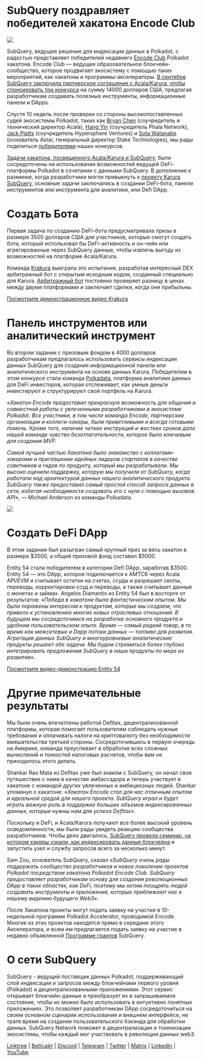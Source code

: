 # SubQuery поздравляет победителей хакатона Encode Club

![](https://miro.medium.com/max/1400/1*KSv8qczywRPCEvWXeYiDNA.png)

SubQuery, ведущее решение для индексации данных в Polkadot, с радостью представляет победителей недавнего [Encode Club](https://www.encode.club/) Polkadot хакатона. Encode Club — ведущее образовательное блокчейн-сообщество, которое продвигает экосистему с помощью таких мероприятий, как хакатоны и программы-акселераторы.  [В сентябре SubQuery заключила партнерское соглашение с Acala/Karura, чтобы спонсировать три конкурса](https://subquery.medium.com/september-2021-recap-783b9b574b42) на сумму 14000 долларов США, предлагая разработчикам создавать полезные инструменты, информационные панели и DApps.

Спустя 10 недель после проверки со стороны высокопоставленных судей экосистемы Polkadot, таких как [Bryan Chen](https://twitter.com/XiliangChen) (соучредитель и технический директор Acala), [Hang Yin](https://twitter.com/bgmshana) (соучредитель Phala Network), [Jack Platts](https://twitter.com/jackbplatts) (соучредитель Hypersphere Ventures) и [Sota Watanabe](https://twitter.com/WatanabeSota) (основатель Astar, генеральный директор Stake Technologies), мы рады поделиться [победителями](https://medium.com/encode-club/polkadot-hack-finale-prizewinners-and-summary-931627c64d9) наших конкурсов.

[Задачи хакатона, посвященного Acala/Karura и SubQuery](https://medium.com/encode-club/polkadot-hack-challenges-7cfeba1a4c0e), были сосредоточены на использовании возможностей ведущей  DeFi-платформы Polkadot в сочетании с данными SubQuery. В дополнение к разминке, когда разработчики могли привыкнуть к [проекту Karura SubQuery](https://explorer.subquery.network/subquery/AcalaNetwork/karura), основные задачи заключались в создании DeFi-бота, панели инструментов или инструмента для аналитики, или Defi DApp.

# Создать Бота

Первая задача по созданию DeFi-бота предусматривала призы в размере 3500 долларов США для участников, которые смогут создать бота, который использовал бы DeFi-активность и он-чейн или агрегированные через SubQuery данные, чтобы извлечь выгоду из возможностей на платформе Acala/Karura.

Команда [Krakura](https://github.com/houtenbos/krakura-bot) выиграла это испытание, разработав интересный DEX арбитражный бот с открытым исходным кодом, созданный специально для Karura.  [Арбитражный бот](https://github.com/houtenbos/krakura-bot) постоянно проверяет разницу в ценах между двумя платформами и заключает сделки, когда они прибыльны.

[Посмотрите демонстрационное видео Krakura](https://youtu.be/G7TNTzMDijU)

# Панель инструментов или аналитический инструмент

Во втором задании с призовым фондом в 4000 долларов разработчикам предлагалось использовать сервисы индексации данных SubQuery для создания информационной панели или аналитического инструмента на основе данных Karura. Победителем в этом конкурсе стала команда [Polkadata](https://www.polkadata.xyz/), платформа аналитики данных для DeFi инвесторов, которая отслеживает, как умные деньги инвестируют и структурируют свой портфель на Karura.

«_Хакатон Encode предоставил прекрасную возможность для общения и совместной работы с увлеченными разработчиками в экосистеме Polkadot. Все участники, в том числе команда Encode, партнерские организации и коллеги-хакеры, были приветливыми и всегда готовыми помочь. Кроме того, наличие четких инструкций и жестких сроков дало нашей команде чувство безотлагательности, которое было ключевым для создания MVP._

_Самой лучшей частью Хакатона было знакомство с коллегами-хакерами и приглашение идейных лидеров стартапов в качестве советников и гидов по продукту, который мы разрабатывали. Мы высоко оценили поддержку, которую мы получили от SubQuery, когда работали над архитектурой данных нашего аналитического продукта. SubQuery также предоставил самый простой способ запроса данных в сети, избегая необходимости создавать его с нуля с помощью вызовов API_», — Michael Anderson из команды Polkadata.

![](https://miro.medium.com/max/1400/0*o01LCEIOu-FyUOWx)

# Создать DeFi DApp

В этом задании был разыгран самый крупный приз за весь хакатон в размере $3500, а общий призовой фонд составил $5000.

Entity 54 стала победителем в категории Defi DApp, заработав $3500. Entity 54 — это DApp, которое подключается к AMTC6 через Acala API/EVM и считывает остатки на счетах, ссуды и разрешает свопы, переводы, корректировки ссуд и переводы, а также считывает данные о монетах и займах. Angelos Diamantis из Entity 54 был в восторге от результатов: «_Победа в хакатоне была фантастическим опытом. Мы были поражены интересом к продуктам, которые мы создаем, что привело к установлению многих новых отраслевых отношений. В будущем мы сосредоточимся на разработке основного продукта и удобном пользовательском опыте. Время — самый редкий товар, в то время как межсетевые и Dapp потоки данных — топливо для развития. Агрегация данных SubQuery и многоуровневые аналитические продукты решают обе задачи. Мы будем стремиться более глубоко интегрировать предложения SubQuery в наши продукты по мере их развития_».

[Посмотрите видео-демонстрацию Entity 54](https://youtu.be/fU1BRVOtx2o)

# Другие примечательные результаты

Мы были очень впечатлены работой Defitax, децентрализованной платформы, которая помогает пользователям соблюдать нужные требования и оплачивать налоги на криптовалюту без необходимости вмешательства третьей стороны. Сосредоточившись в первую очередь на Америке, команда преуспевает в обработке всех сложных вычислений и тонкостей налоговых расчетов, чтобы вам не приходилось этого делать.

Shankar Rao Mata из Defitax уже был знаком с SubQuery, он начал свое путешествие с нами в качестве амбассадора и теперь участвует в хакатоне с командой других увлеченных и амбициозных людей. Shankar упомянул о хакатоне: «_Хакатон Encode стал для нас отличным опытом и идеальной средой для нашего проекта. SubQuery играл и будет играть важную роль в поддержке больших объемов индексированных данных, которые нужны нам для успеха Defitax_».

Поскольку и DeFi, и Acala/Karura получают все более высокий уровень осведомленности, мы были рады увидеть реакцию сообщества разработчиков. Чтобы дело двигалось, [SubQuery провела семинар, на котором хакеры узнали, как индексировать данные блокчейна](https://www.youtube.com/watch?v=QUtWC_LZM8Q) и запустить узел и службу запросов всего за несколько минут.

Sam Zou, основатель SubQuery, сказал _«SubQuery очень рады поддержать сообщество разработчиков и новое поколение проектов Polkadot посредством хакатона Polkadot Encode Club. SubQuery предоставляет разработчикам основу для создания революционных DApp в таких областях, как DeFi, поэтому мы хотим поощрять людей создавать инструменты и приложения, которые приближают нас к нашему видению будущего Web3»._

После Хакатона проекты могут подать заявку на участие в 10-недельной программе Polkadot Accelerator, проводимой Encode. Многие из этих проектов находятся прямо в середине этого Акселератора, и всем им предлагается подать заявку на участие в недавно объявленной [Программе грантов](https://subquery.network/grants) SubQuery.

# О сети SubQuery

SubQuery - ведущий поставщик данных Polkadot, поддерживающий слой индексации и запросов между блокчейнами первого уровня (Polkadot) и децентрализованными приложениями. Этот сервис открывает блокчейн-данные и преобразует их в запрашиваемое состояние, чтобы их можно было использовать в интуитивно понятных приложениях. Это позволяет разработчикам DApp сосредоточиться на своем основном сценарии использования и внешнем интерфейсе, не тратя время на создание пользовательского бэкэнда для обработки данных. SubQuery Network поможет в децентрализации и токенизации экосистемы, чтобы каждый мог участвовать в революции данных web3.

[Linktree](https://linktr.ee/subquerynetwork)  |  [Вебсайт](https://subquery.network/)  |  [Discord](https://discord.com/invite/78zg8aBSMG)  |  [Telegram](https://t.me/subquerynetwork)  |  [Twitter](https://twitter.com/subquerynetwork)  |  [Matrix](https://matrix.to/#/#subquery:matrix.org)  |  [LinkedIn](https://www.linkedin.com/company/subquery)  |  [YouTube](https://www.youtube.com/channel/UCi1a6NUUjegcLHDFLr7CqLw)
